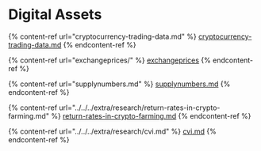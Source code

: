 # Digital Assets

{% content-ref url="cryptocurrency-trading-data.md" %}
[cryptocurrency-trading-data.md](cryptocurrency-trading-data.md)
{% endcontent-ref %}

{% content-ref url="exchangeprices/" %}
[exchangeprices](exchangeprices/)
{% endcontent-ref %}

{% content-ref url="supplynumbers.md" %}
[supplynumbers.md](supplynumbers.md)
{% endcontent-ref %}

{% content-ref url="../../../extra/research/return-rates-in-crypto-farming.md" %}
[return-rates-in-crypto-farming.md](../../../extra/research/return-rates-in-crypto-farming.md)
{% endcontent-ref %}

{% content-ref url="../../../extra/research/cvi.md" %}
[cvi.md](../../../extra/research/cvi.md)
{% endcontent-ref %}
